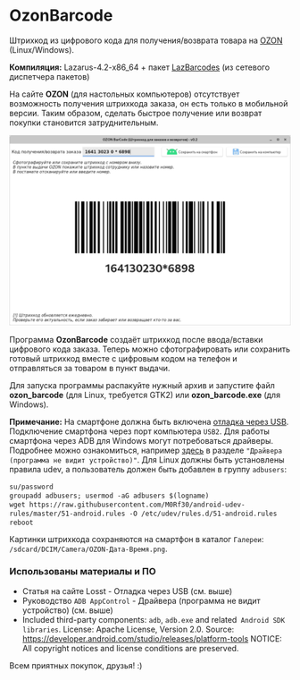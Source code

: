 # OzonBarcode
Штрихкод из цифрового кода для получения/возврата товара на [OZON](https://www.ozon.ru/) (Linux/Windows).

**Компиляция:** Lazarus-4.2-x86_64 + пакет [LazBarcodes](https://wiki.lazarus.freepascal.org/LazBarcodes) (из сетевого диспетчера пакетов)

На сайте **OZON** (для настольных компьютеров) отсутствует возможность получения штрихкода заказа, он есть только в мобильной версии. Таким образом, сделать быстрое получение или возврат покупки становится затруднительным.

![](https://github.com/AKotov-dev/OzonBarCode/blob/main/Snapshot2.png)

Программа **OzonBarсode** создаёт штрихкод после ввода/вставки цифрового кода заказа. Теперь можно сфотографировать или сохранить готовый штрихкод вместе с цифровым кодом на телефон и отправляться за товаром в пункт выдачи.

Для запуска программы распакуйте нужный архив и запустите файл **ozon_barcode** (для Linux, требуетcя GTK2) или **ozon_barcode.exe** (для Windows).

**Примечание:** На смартфоне должна быть включена [отладка через USB](https://losst.pro/kak-podklyuchitsya-k-telefonu-adb). Подключение смартфона через порт компьютера `USB2`. Для работы смартфона через ADB для Windows могут потребоваться драйверы. Подробнее можно ознакомиться, например [здесь](https://adbappcontrol.com/ru/docs/) в разделе `"Драйвера (программа не видит устройство)"`. Для Linux должны быть установлены правила udev, а пользователь должен быть добавлен в группу `adbusers`:
```
su/password
groupadd adbusers; usermod -aG adbusers $(logname)
wget https://raw.githubusercontent.com/M0Rf30/android-udev-rules/master/51-android.rules -O /etc/udev/rules.d/51-android.rules
reboot
```
Картинки штрихкода сохраняются на смартфон в каталог `Галереи`: `/sdcard/DCIM/Camera/OZON-Дата-Время.png`.

### Использованы материалы и ПО
+ Статья на сайте Losst - Отладка через USB (см. выше)
+ Руководство `ADB AppControl` - Драйвера (программа не видит устройство) (см. выше)
+ Included third-party components: `adb`, `adb.exe` and related` Android SDK libraries`. License: Apache License, Version 2.0. Source: https://developer.android.com/studio/releases/platform-tools NOTICE: All copyright notices and license conditions are preserved.

Всем приятных покупок, друзья! :)
